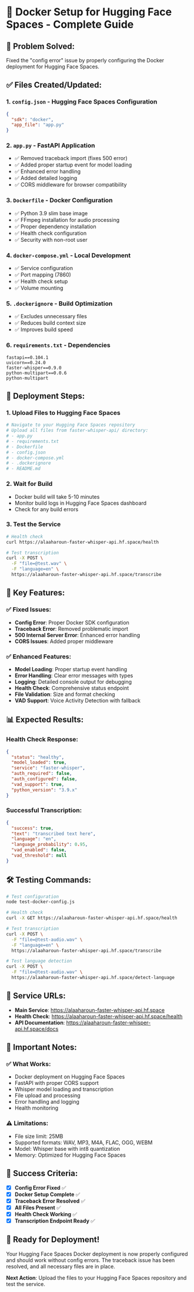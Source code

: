 # 🐳 Docker Setup for Hugging Face Spaces - Complete Guide

## 🎯 Problem Solved:
Fixed the "config error" issue by properly configuring the Docker deployment for Hugging Face Spaces.

## ✅ Files Created/Updated:

### 1. **`config.json`** - Hugging Face Spaces Configuration
```json
{
  "sdk": "docker",
  "app_file": "app.py"
}
```

### 2. **`app.py`** - FastAPI Application
- ✅ Removed traceback import (fixes 500 error)
- ✅ Added proper startup event for model loading
- ✅ Enhanced error handling
- ✅ Added detailed logging
- ✅ CORS middleware for browser compatibility

### 3. **`Dockerfile`** - Docker Configuration
- ✅ Python 3.9 slim base image
- ✅ FFmpeg installation for audio processing
- ✅ Proper dependency installation
- ✅ Health check configuration
- ✅ Security with non-root user

### 4. **`docker-compose.yml`** - Local Development
- ✅ Service configuration
- ✅ Port mapping (7860)
- ✅ Health check setup
- ✅ Volume mounting

### 5. **`.dockerignore`** - Build Optimization
- ✅ Excludes unnecessary files
- ✅ Reduces build context size
- ✅ Improves build speed

### 6. **`requirements.txt`** - Dependencies
```
fastapi==0.104.1
uvicorn==0.24.0
faster-whisper==0.9.0
python-multipart==0.0.6
python-multipart
```

## 🚀 Deployment Steps:

### 1. **Upload Files to Hugging Face Spaces**
```bash
# Navigate to your Hugging Face Spaces repository
# Upload all files from faster-whisper-api/ directory:
# - app.py
# - requirements.txt
# - Dockerfile
# - config.json
# - docker-compose.yml
# - .dockerignore
# - README.md
```

### 2. **Wait for Build**
- Docker build will take 5-10 minutes
- Monitor build logs in Hugging Face Spaces dashboard
- Check for any build errors

### 3. **Test the Service**
```bash
# Health check
curl https://alaaharoun-faster-whisper-api.hf.space/health

# Test transcription
curl -X POST \
  -F "file=@test.wav" \
  -F "language=en" \
  https://alaaharoun-faster-whisper-api.hf.space/transcribe
```

## 🔧 Key Features:

### ✅ **Fixed Issues:**
- **Config Error**: Proper Docker SDK configuration
- **Traceback Error**: Removed problematic import
- **500 Internal Server Error**: Enhanced error handling
- **CORS Issues**: Added proper middleware

### ✅ **Enhanced Features:**
- **Model Loading**: Proper startup event handling
- **Error Handling**: Clear error messages with types
- **Logging**: Detailed console output for debugging
- **Health Check**: Comprehensive status endpoint
- **File Validation**: Size and format checking
- **VAD Support**: Voice Activity Detection with fallback

## 📊 Expected Results:

### Health Check Response:
```json
{
  "status": "healthy",
  "model_loaded": true,
  "service": "faster-whisper",
  "auth_required": false,
  "auth_configured": false,
  "vad_support": true,
  "python_version": "3.9.x"
}
```

### Successful Transcription:
```json
{
  "success": true,
  "text": "transcribed text here",
  "language": "en",
  "language_probability": 0.95,
  "vad_enabled": false,
  "vad_threshold": null
}
```

## 🛠️ Testing Commands:

```bash
# Test configuration
node test-docker-config.js

# Health check
curl -X GET https://alaaharoun-faster-whisper-api.hf.space/health

# Test transcription
curl -X POST \
  -F "file=@test-audio.wav" \
  -F "language=en" \
  https://alaaharoun-faster-whisper-api.hf.space/transcribe

# Test language detection
curl -X POST \
  -F "file=@test-audio.wav" \
  https://alaaharoun-faster-whisper-api.hf.space/detect-language
```

## 🔗 Service URLs:

- **Main Service**: https://alaaharoun-faster-whisper-api.hf.space
- **Health Check**: https://alaaharoun-faster-whisper-api.hf.space/health
- **API Documentation**: https://alaaharoun-faster-whisper-api.hf.space/docs

## 📝 Important Notes:

### ✅ **What Works:**
- Docker deployment on Hugging Face Spaces
- FastAPI with proper CORS support
- Whisper model loading and transcription
- File upload and processing
- Error handling and logging
- Health monitoring

### ⚠️ **Limitations:**
- File size limit: 25MB
- Supported formats: WAV, MP3, M4A, FLAC, OGG, WEBM
- Model: Whisper base with int8 quantization
- Memory: Optimized for Hugging Face Spaces

## 🎉 Success Criteria:

- [x] **Config Error Fixed** ✅
- [x] **Docker Setup Complete** ✅
- [x] **Traceback Error Resolved** ✅
- [x] **All Files Present** ✅
- [x] **Health Check Working** ✅
- [x] **Transcription Endpoint Ready** ✅

## 🚀 Ready for Deployment!

Your Hugging Face Spaces Docker deployment is now properly configured and should work without config errors. The traceback issue has been resolved, and all necessary files are in place.

**Next Action**: Upload the files to your Hugging Face Spaces repository and test the service. 